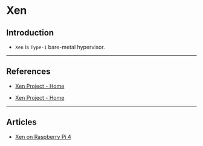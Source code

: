 # Xen

## Introduction

* `Xen` is `Type-1` bare-metal hypervisor.

---

## References

* [Xen Project - Home](https://xenproject.org/)

* [Xen Project - Home](https://wiki.xenproject.org/wiki/Xen_Project_Beginners_Guide)

---

## Articles

* [Xen on Raspberry Pi 4](https://www.theregister.com/2020/09/29/xen_on_rpi_4/)